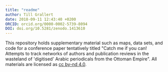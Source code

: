 ```yaml
---
title: "readme"
author: Till Grallert
date: 2018-09-11 12:43:40 +0200
ORCID: orcid.org/0000-0002-5739-8094
DOI: doi.org/10.5281/zenodo.1413610
---
```


This repository holds supplementary material such as maps, data sets, and code for a conference paper tentatively titled "Catch me if you can! Attempts to track networks of authors and publication reviews in the wasteland of 'digitised' Arabic periodicals from the Ottoman Empire". All materials are licensed as [cc by-nd 4.0](http://creativecommons.org/licenses/by-nd/4.0/). 